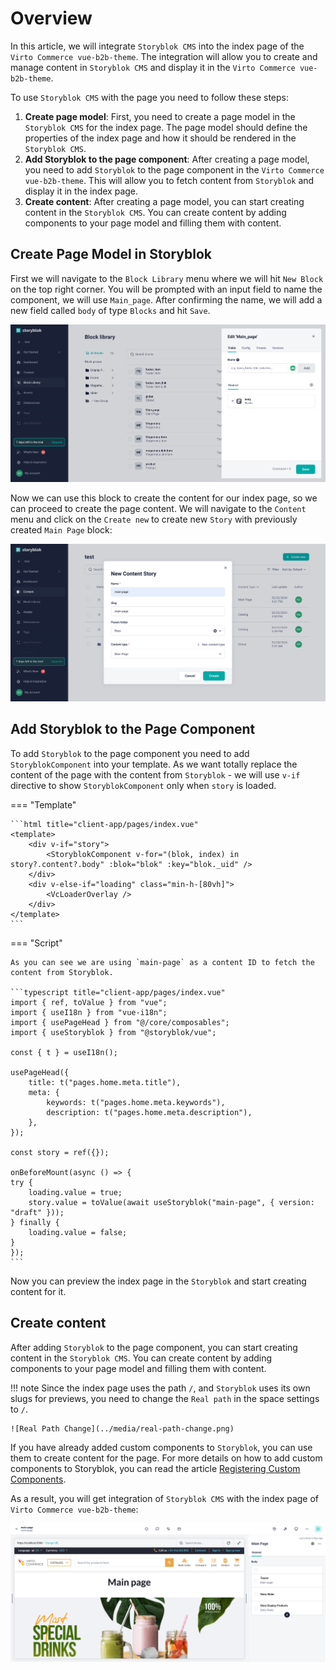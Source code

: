 # Overview

In this article, we will integrate `Storyblok CMS` into the index page of the `Virto Commerce vue-b2b-theme`. The integration will allow you to create and manage content in `Storyblok CMS` and display it in the `Virto Commerce vue-b2b-theme`.

To use `Storyblok CMS` with the page you need to follow these steps:

1. **Create page model**: First, you need to create a page model in the `Storyblok CMS` for the index page. The page model should define the properties of the index page and how it should be rendered in the `Storyblok CMS`.
2. **Add Storyblok to the page component**: After creating a page model, you need to add `Storyblok` to the page component in the `Virto Commerce vue-b2b-theme`. This will allow you to fetch content from `Storyblok` and display it in the index page.
3. **Create content**: After creating a page model, you can start creating content in the `Storyblok CMS`. You can create content by adding components to your page model and filling them with content.

## Create Page Model in Storyblok

First we will navigate to the `Block Library` menu where we will hit `New Block` on the top right corner. You will be prompted with an input field to name the component, we will use `Main_page`. After confirming the name, we will add a new field called `body` of type `Blocks` and hit `Save`.

![Main Page Block](../media/main-page-block.png)

Now we can use this block to create the content for our index page, so we can proceed to create the page content. We will navigate to the `Content` menu and click on the `Create new` to create new `Story` with previously created `Main Page` block:

![Create New Story](../media/create-new-story.png)

## Add Storyblok to the Page Component

To add `Storyblok` to the page component you need to add `StoryblokComponent` into your template. As we want totally replace the content of the page with the content from `Storyblok` - we will use `v-if` directive to show `StoryblokComponent` only when `story` is loaded.

=== "Template"

    ```html title="client-app/pages/index.vue"
    <template>
        <div v-if="story">
            <StoryblokComponent v-for="(blok, index) in story?.content?.body" :blok="blok" :key="blok._uid" />
        </div>
        <div v-else-if="loading" class="min-h-[80vh]">
            <VcLoaderOverlay />
        </div>
    </template>
    ```

=== "Script"

    As you can see we are using `main-page` as a content ID to fetch the content from Storyblok.

    ```typescript title="client-app/pages/index.vue"
    import { ref, toValue } from "vue";
    import { useI18n } from "vue-i18n";
    import { usePageHead } from "@/core/composables";
    import { useStoryblok } from "@storyblok/vue";

    const { t } = useI18n();

    usePageHead({
        title: t("pages.home.meta.title"),
        meta: {
            keywords: t("pages.home.meta.keywords"),
            description: t("pages.home.meta.description"),
        },
    });

    const story = ref({});

    onBeforeMount(async () => {
    try {
        loading.value = true;
        story.value = toValue(await useStoryblok("main-page", { version: "draft" }));
    } finally {
        loading.value = false;
    }
    });
    ```

Now you can preview the index page in the `Storyblok` and start creating content for it.

## Create content

After adding `Storyblok` to the page component, you can start creating content in the `Storyblok CMS`. You can create content by adding components to your page model and filling them with content.

!!! note
    Since the index page uses the path `/`, and `Storyblok` uses its own slugs for previews, you need to change the `Real path` in the space settings to `/`.

    ![Real Path Change](../media/real-path-change.png)

If you have already added custom components to `Storyblok`, you can use them to create content for the page. For more details on how to add custom components to Storyblok, you can read the article [Registering Custom Components](./registering-custom-components.md).

As a result, you will get integration of `Storyblok CMS` with the index page of `Virto Commerce vue-b2b-theme`:

![Storyblok Integration](../media/storyblok-integration-index-page.png)

